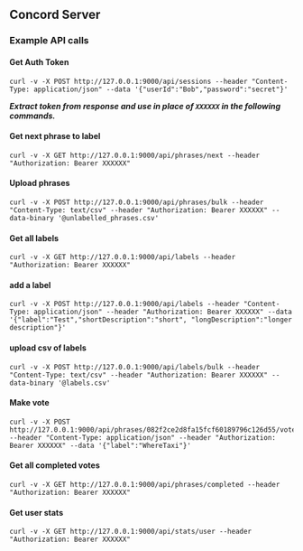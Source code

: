 ## Concord Server

### Example API calls

#### Get Auth Token
```
curl -v -X POST http://127.0.0.1:9000/api/sessions --header "Content-Type: application/json" --data '{"userId":"Bob","password":"secret"}'
```

***Extract token from response and use in place of ```XXXXXX``` in the following commands.***

#### Get next phrase to label
```
curl -v -X GET http://127.0.0.1:9000/api/phrases/next --header "Authorization: Bearer XXXXXX"
```

#### Upload phrases
```
curl -v -X POST http://127.0.0.1:9000/api/phrases/bulk --header "Content-Type: text/csv" --header "Authorization: Bearer XXXXXX" --data-binary '@unlabelled_phrases.csv'
```

#### Get all labels
```
curl -v -X GET http://127.0.0.1:9000/api/labels --header "Authorization: Bearer XXXXXX"
```

#### add a label
```
curl -v -X POST http://127.0.0.1:9000/api/labels --header "Content-Type: application/json" --header "Authorization: Bearer XXXXXX" --data '{"label":"Test","shortDescription":"short", "longDescription":"longer description"}'
```

#### upload csv of labels
```
curl -v -X POST http://127.0.0.1:9000/api/labels/bulk --header "Content-Type: text/csv" --header "Authorization: Bearer XXXXXX" --data-binary '@labels.csv'
```

#### Make vote
```
curl -v -X POST http://127.0.0.1:9000/api/phrases/082f2ce2d8fa15fcf60189796c126d55/votes --header "Content-Type: application/json" --header "Authorization: Bearer XXXXXX" --data '{"label":"WhereTaxi"}'
```

#### Get all completed votes
```
curl -v -X GET http://127.0.0.1:9000/api/phrases/completed --header "Authorization: Bearer XXXXXX"
```

#### Get user stats
```
curl -v -X GET http://127.0.0.1:9000/api/stats/user --header "Authorization: Bearer XXXXXX"
```